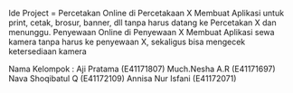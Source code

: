 Ide Project = Percetakan Online di Percetakaan X
              Membuat Aplikasi untuk print, cetak, brosur, banner, dll tanpa harus datang ke Percetakan X dan menunggu.
              Penyewaan Online di Penyewaan X
              Membuat Aplikasi sewa kamera tanpa harus ke penyewaan X, sekaligus bisa mengecek ketersediaan kamera
              
  Nama Kelompok : Aji Pratama (E41171807)
                  Much.Nesha A.R (E41171697)
                  Nava Shoqibatul Q (E41172109)
                  Annisa Nur Isfani (E41172071)
